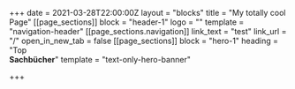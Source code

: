 +++
date = 2021-03-28T22:00:00Z
layout = "blocks"
title = "My totally cool Page"
[[page_sections]]
block = "header-1"
logo = ""
template = "navigation-header"
[[page_sections.navigation]]
link_text = "test"
link_url = "/"
open_in_new_tab = false
[[page_sections]]
block = "hero-1"
heading = "Top <br><strong>Sachbücher</strong>"
template = "text-only-hero-banner"

+++
